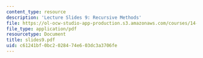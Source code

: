 ```yaml
---
content_type: resource
description: 'Lecture Slides 9: Recursive Methods'
file: https://ol-ocw-studio-app-production.s3.amazonaws.com/courses/14-128-dynamic-optimization-economic-applications-recursive-methods-spring-2003/c61241bf0bc2028474e603dc3a3706fe_slides9.pdf
file_type: application/pdf
resourcetype: Document
title: slides9.pdf
uid: c61241bf-0bc2-0284-74e6-03dc3a3706fe
---
```

